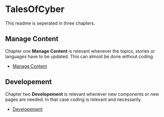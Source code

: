 # TalesOfCyber

This readme is seperated in three chapters.

## Manage Content

Chapter one **Manage Content** is relevant whenever the topics, stories or languages have to be updated. This can almost be done without coding.

- [Manage Content](docs/manage_content.md)

## Developement

Chapter two **Developement** is relevant whenever new components or new pages are needed. In that case coding is relevant and necessarily.

- [Developement](docs/developement.md)
